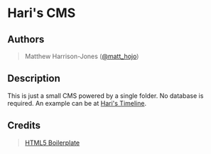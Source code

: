 # Hari's CMS #

## Authors
> Matthew Harrison-Jones ([@matt_hojo](http://twitter.com/matt_hojo))

## Description
This is just a small CMS powered by a single folder. No database is required. An example can be at [Hari's Timeline](http://hari.matthojo.co.uk/).

## Credits
>[HTML5 Boilerplate](http://html5boilerplate.com/)